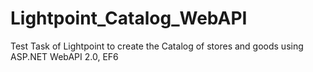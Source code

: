 # Lightpoint_Catalog_WebAPI
Test Task of Lightpoint to create the Catalog of stores and goods using ASP.NET WebAPI 2.0, EF6
